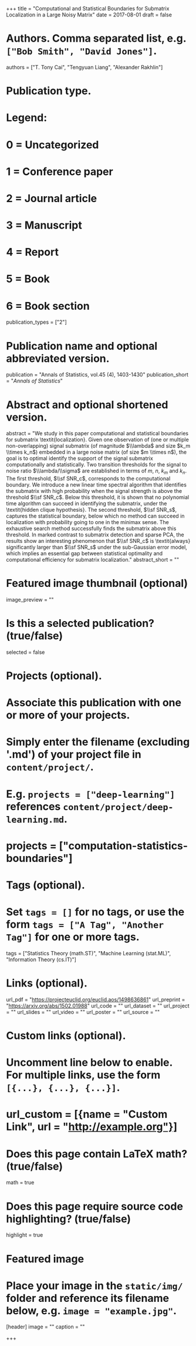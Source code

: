 +++
title = "Computational and Statistical Boundaries for Submatrix Localization in a Large Noisy Matrix"
date = 2017-08-01
draft = false

# Authors. Comma separated list, e.g. `["Bob Smith", "David Jones"]`.
authors = ["T. Tony Cai", "Tengyuan Liang", "Alexander Rakhlin"]

# Publication type.
# Legend:
# 0 = Uncategorized
# 1 = Conference paper
# 2 = Journal article
# 3 = Manuscript
# 4 = Report
# 5 = Book
# 6 = Book section
publication_types = ["2"]

# Publication name and optional abbreviated version.
publication = "Annals of Statistics, vol.45 (4), 1403-1430"
publication_short = "*Annals of Statistics*"

# Abstract and optional shortened version.
abstract = "We study in this paper computational and statistical boundaries for submatrix \\textit{localization}. Given one observation of (one or multiple non-overlapping) signal submatrix (of magnitude $\\lambda$ and size $k_m \\times k_n$) embedded in a large noise matrix (of size $m \\times n$), the goal is to optimal identify the support of the signal submatrix computationally and statistically. Two transition thresholds for the signal to noise ratio $\\lambda/\\sigma$ are established in terms of $m$, $n$, $k_m$ and $k_n$. The first threshold, $\\sf SNR_c$, corresponds to the computational boundary. We introduce a new linear time spectral algorithm that identifies the submatrix with high probability when the signal strength is above the threshold $\\sf SNR_c$. Below this threshold, it is shown that no polynomial time algorithm can succeed in identifying the submatrix, under the \\textit{hidden clique hypothesis}.  The second threshold, $\\sf SNR_s$, captures the statistical boundary, below which no method can succeed in localization with probability going to one in the minimax sense. The exhaustive search method successfully finds the submatrix above this threshold. In marked contrast to submatrix detection and sparse PCA, the results show an interesting phenomenon that $\\sf SNR_c$ is \\textit{always} significantly larger than $\\sf SNR_s$ under the sub-Gaussian error model, which implies an essential gap between statistical optimality and computational efficiency for submatrix localization."
abstract_short = ""

# Featured image thumbnail (optional)
image_preview = ""

# Is this a selected publication? (true/false)
selected = false

# Projects (optional).
#   Associate this publication with one or more of your projects.
#   Simply enter the filename (excluding '.md') of your project file in `content/project/`.
#   E.g. `projects = ["deep-learning"]` references `content/project/deep-learning.md`.
#   projects = ["computation-statistics-boundaries"]

# Tags (optional).
#   Set `tags = []` for no tags, or use the form `tags = ["A Tag", "Another Tag"]` for one or more tags.
tags = ["Statistics Theory (math.ST)", "Machine Learning (stat.ML)", "Information Theory (cs.IT)"]

# Links (optional).
url_pdf = "https://projecteuclid.org/euclid.aos/1498636861"
url_preprint = "https://arxiv.org/abs/1502.01988"
url_code = ""
url_dataset = ""
url_project = ""
url_slides = ""
url_video = ""
url_poster = ""
url_source = ""

# Custom links (optional).
#   Uncomment line below to enable. For multiple links, use the form `[{...}, {...}, {...}]`.
# url_custom = [{name = "Custom Link", url = "http://example.org"}]

# Does this page contain LaTeX math? (true/false)
math = true

# Does this page require source code highlighting? (true/false)
highlight = true

# Featured image
# Place your image in the `static/img/` folder and reference its filename below, e.g. `image = "example.jpg"`.
[header]
image = ""
caption = ""

+++

